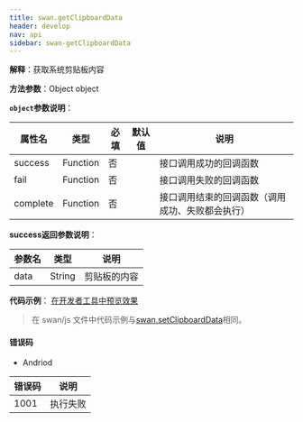 ```yaml
---
title: swan.getClipboardData
header: develop
nav: api
sidebar: swan-getClipboardData
---
```


 

**解释**：获取系统剪贴板内容

**方法参数**：Object object

**`object`参数说明**：

|属性名 |类型  |必填 | 默认值 |说明|
|---- | ---- | ---- | ----|----|
|success |Function |   否 | |  接口调用成功的回调函数|
|fail  |  Function |   否 | | 接口调用失败的回调函数|
|complete  |  Function |   否  | | 接口调用结束的回调函数（调用成功、失败都会执行）|

**success返回参数说明**：

|参数名 |类型  |说明|
|---- | ---- | ---- |
|data   | String | 剪贴板的内容|

**代码示例**：
<a href="swanide://fragment/6fec884cc46de9ec15292cbd1da569701569485595295" title="在开发者工具中预览效果" target="_self">在开发者工具中预览效果</a>

>在 swan/js 文件中代码示例与[swan.setClipboardData](https://smartprogram.baidu.com/docs/develop/api/device_sys/swan-setClipboardData/)相同。


#### 错误码
* Andriod

|错误码|说明|
|--|--|
|1001|执行失败   |
